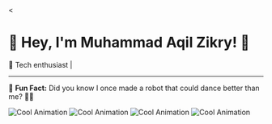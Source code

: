 <
# 🌟 Hey, I'm Muhammad Aqil Zikry! 🌟

🚀 Tech enthusiast |

---

🎉 **Fun Fact:** Did you know I once made a robot that could dance better than me? 💃🤖

![Cool Animation](https://media.tenor.com/mcpNuaDanYwAAAAj/duck-ducky.gif) ![Cool Animation](https://media.tenor.com/mcpNuaDanYwAAAAj/duck-ducky.gif) ![Cool Animation](https://media.tenor.com/mcpNuaDanYwAAAAj/duck-ducky.gif) ![Cool Animation](https://media.tenor.com/mcpNuaDanYwAAAAj/duck-ducky.gif)
